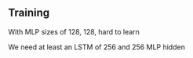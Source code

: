 ## Training

With MLP sizes of 128, 128, hard to learn

We need at least an LSTM of 256 and 256 MLP hidden
